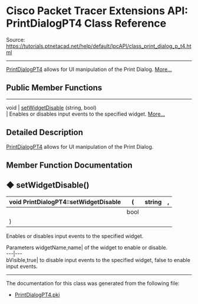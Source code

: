 # Cisco Packet Tracer Extensions API: PrintDialogPT4 Class Reference

Source: https://tutorials.ptnetacad.net/help/default/IpcAPI/class_print_dialog_p_t4.html

---

[PrintDialogPT4](class_print_dialog_p_t4.html "PrintDialogPT4 allows for UI manipulation of the Print Dialog.") allows for UI manipulation of the Print Dialog. [More...](class_print_dialog_p_t4.html#details)

##  Public Member Functions  
  
---  
void | [setWidgetDisable](class_print_dialog_p_t4.html#a840e2d889ed67b929c5ca4ccf33da35a) (string, bool)  
| Enables or disables input events to the specified widget. [More...](class_print_dialog_p_t4.html#a840e2d889ed67b929c5ca4ccf33da35a)  
  
  
## Detailed Description

[PrintDialogPT4](class_print_dialog_p_t4.html "PrintDialogPT4 allows for UI manipulation of the Print Dialog.") allows for UI manipulation of the Print Dialog. 

## Member Function Documentation

## ◆ setWidgetDisable()

void PrintDialogPT4::setWidgetDisable  | ( | string  | ,   
---|---|---|---  
|  | bool  |   
| ) | |   
  
Enables or disables input events to the specified widget. 

Parameters
     widgetName,name| of the widget to enable or disable.   
---|---  
bVisible,true| to disable input events to the specified widget, false to enable input events.   
  
* * *

The documentation for this class was generated from the following file:

  * [PrintDialogPT4.pki](_print_dialog_p_t4_8pki.html)



